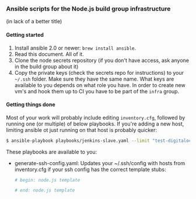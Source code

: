 ### Ansible scripts for the Node.js build group infrastructure

(in lack of a better title)


#### Getting started

1. Install ansible 2.0 or newer: `brew install ansible`.
2. Read this document. All of it.
3. Clone the node secrets repository (if you don't have access, ask anyone in
   the build group about it)
4. Copy the private keys (check the secrets repo for instructions) to your
   `~/.ssh` folder. Make sure they have the same name. What keys are available
   to you depends on what role you have. In order to create new vm's and hook
   them up to CI you have to be part of the `infra` group.

#### Getting things done

Most of your work will probably include editing `inventory.cfg`, followed by
running one (or multiple) of below playbooks. If you're adding a new host,
limiting ansible ot just running on that host is probably quicker:

```bash
$ ansible-playbook playbooks/jenkins-slave.yaml --limit "test-digitalocean-freebsd10-x64-1"
```

These playbooks are available to you:

 - generate-ssh-config.yaml: Updates your ~/.ssh/config with hosts from
   inventory.cfg if your ssh config has the correct template stubs:
   ```bash
   # begin: node.js template

   # end: node.js template
   ```
